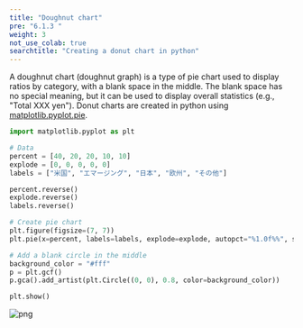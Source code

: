 ```yaml
---
title: "Doughnut chart"
pre: "6.1.3 "
weight: 3
not_use_colab: true
searchtitle: "Creating a donut chart in python"
---
```


A doughnut chart (doughnut graph) is a type of pie chart used to display ratios by category, with a blank space in the middle. The blank space has no special meaning, but it can be used to display overall statistics (e.g., "Total XXX yen"). Donut charts are created in python using [matplotlib.pyplot.pie](https://matplotlib.org/stable/api/_as_gen/matplotlib.pyplot.pie.html).


```python
import matplotlib.pyplot as plt

# Data
percent = [40, 20, 20, 10, 10]
explode = [0, 0, 0, 0, 0]
labels = ["米国", "エマージング", "日本", "欧州", "その他"]

percent.reverse()
explode.reverse()
labels.reverse()

# Create pie chart
plt.figure(figsize=(7, 7))
plt.pie(x=percent, labels=labels, explode=explode, autopct="%1.0f%%", startangle=90)

# Add a blank circle in the middle
background_color = "#fff"
p = plt.gcf()
p.gca().add_artist(plt.Circle((0, 0), 0.8, color=background_color))

plt.show()
```


    
![png](/images/visualize/category-groupby/pie-dounut_files/pie-dounut_1_0.png)
    

